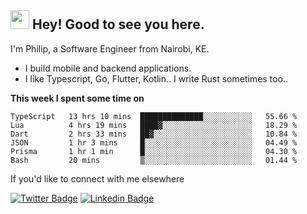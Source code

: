 <h2><img src="https://slackmojis.com/emojis/3643-cool-doge/download" width="30"/> Hey! Good to see you here.</h2>

<p>I'm Philip, a Software Engineer from Nairobi, KE. 

- I build mobile and backend applications.
- I like Typescript, Go, Flutter, Kotlin.. I write Rust sometimes too..</p>

**This week I spent some time on**
<!--START_SECTION:waka-->

```text
TypeScript   13 hrs 10 mins  ██████████████░░░░░░░░░░░   55.66 %
Lua          4 hrs 19 mins   ████▓░░░░░░░░░░░░░░░░░░░░   18.29 %
Dart         2 hrs 33 mins   ██▓░░░░░░░░░░░░░░░░░░░░░░   10.84 %
JSON         1 hr 3 mins     █░░░░░░░░░░░░░░░░░░░░░░░░   04.49 %
Prisma       1 hr 1 min      █░░░░░░░░░░░░░░░░░░░░░░░░   04.30 %
Bash         20 mins         ▒░░░░░░░░░░░░░░░░░░░░░░░░   01.44 %
```

<!--END_SECTION:waka-->

If you'd like to connect with me elsewhere

[![Twitter Badge](https://img.shields.io/badge/-Twitter-1ca0f1?style=flat-square&labelColor=1ca0f1&logo=twitter&logoColor=white&link=https://twitter.com/_diogorodrigues)](https://twitter.com/kimathiphil)  [![Linkedin Badge](https://img.shields.io/badge/-LinkedIn-blue?style=flat-square&logo=Linkedin&logoColor=white&link=https://www.linkedin.com/in/philip-kimathi-2604a9114/)](https://www.linkedin.com/in/philip-kimathi-2604a9114/)
